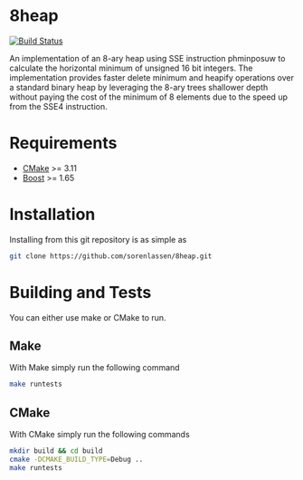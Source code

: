 # 8heap
[![Build Status](https://api.travis-ci.org/sorenlassen/8heap.svg?branch=master)](https://travis-ci.org/sorenlassen/8heap)

An implementation of an 8-ary heap using SSE instruction phminposuw to calculate the horizontal minimum of unsigned 16 bit integers. The implementation provides faster delete minimum and heapify operations over a standard binary heap by leveraging the 8-ary trees shallower depth without paying the cost of the minimum of 8 elements due to the speed up from the SSE4 instruction.

# Requirements

- [CMake](https://cmake.org/download/) >= 3.11
- [Boost](https://www.boost.org/) >= 1.65

# Installation

Installing from this git repository is as simple as
```bash
git clone https://github.com/sorenlassen/8heap.git
```

# Building and Tests

You can either use make or CMake to run.

## Make

With Make simply run the following command
```bash
make runtests
```

## CMake
With CMake simply run the following commands
```bash
mkdir build && cd build
cmake -DCMAKE_BUILD_TYPE=Debug ..
make runtests
```
